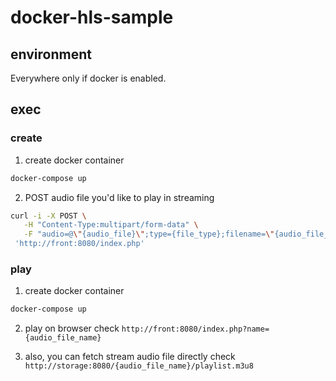 # docker-hls-sample

## environment
Everywhere only if docker is enabled.

## exec
### create
1. create docker container
```bash
docker-compose up
```

2. POST audio file you'd like to play in streaming
```bash
curl -i -X POST \
   -H "Content-Type:multipart/form-data" \
   -F "audio=@\"{audio_file}\";type={file_type};filename=\"{audio_file_name}\"" \
 'http://front:8080/index.php'
```

### play
1. create docker container
```bash
docker-compose up
```

2. play on browser
check `http://front:8080/index.php?name={audio_file_name}`

3. also, you can fetch stream audio file directly
check `http://storage:8080/{audio_file_name}/playlist.m3u8`
